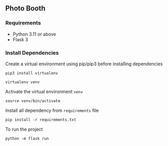 ## Photo Booth

### Requirements
- Python 3.11 or above
- Flask 3

### Install Dependencies

Create a virtual environment using pip/pip3 before installing dependencies

```shell
pip3 install virtualenv
```
```shell
virtualenv venv
```

Activate the virtual environment `venv`


```shell
source venv/bin/activate
```

Install all dependency from `requirements` file

```shell
pip install -r requirements.txt
```
To run the project 

```shell
python -m flask run
```
